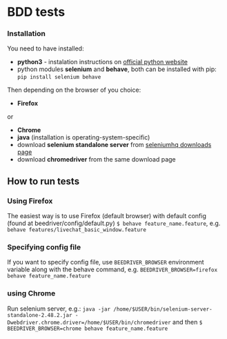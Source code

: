 # BDD tests
### Installation
You need to have installed:
- **python3** - instalation instructions on [official python website](http://www.python.org)
- python modules **selenium** and **behave**, both can be installed with pip:
```pip install selenium behave```

Then depending on the browser of you choice:
- **Firefox**

or
- **Chrome**
- **java** (installation is operating-system-specific)
- download **selenium standalone server** from [seleniumhq downloads page](http://www.seleniumhq.org/download/)
- download **chromedriver** from the same download page

## How to run tests
### Using Firefox
The easiest way is to use Firefox (default browser) with default config (found at beedriver/config/default.py)
```$ behave feature_name.feature```, e.g. ```behave features/livechat_basic_window.feature```

### Specifying config file
If you want to specify config file, use `BEEDRIVER_BROWSER` environment variable along with the behave command, e.g.
```BEEDRIVER_BROWSER=firefox behave feature_name.feature```

### using Chrome
Run selenium server, e.g.:
```java -jar /home/$USER/bin/selenium-server-standalone-2.48.2.jar -Dwebdriver.chrome.driver=/home/$USER/bin/chromedriver```
 and then
```$ BEEDRIVER_BROWSER=chrome behave feature_name.feature```


